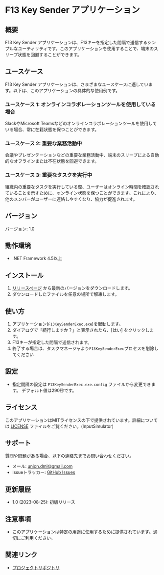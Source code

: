 # F13 Key Sender アプリケーション

## 概要
F13 Key Sender アプリケーションは、F13キーを指定した間隔で送信するシンプルなユーティリティです。このアプリケーションを使用することで、端末のスリープ状態を回避することができます。

## ユースケース

F13 Key Sender アプリケーションは、さまざまなユースケースに適しています。以下は、このアプリケーションの具体的な使用例です。

### ユースケース 1: オンラインコラボレーションツールを使用している場合

SlackやMicrosoft Teamsなどのオンラインコラボレーションツールを使用している場合、常に在籍状態を保つことができます。

### ユースケース 2: 重要な業務活動中

会議やプレゼンテーションなどの重要な業務活動中、端末のスリープによる自動的なオフラインまたは不在状態を回避できます。

### ユースケース 3: 重要なタスクを実行中

組織内の重要なタスクを実行している際、ユーザーはオンライン時間を確認されていることを示すために、オンライン状態を保つことができます。これにより、他のメンバーがユーザーに連絡しやすくなり、協力が促進されます。

## バージョン
バージョン: 1.0

## 動作環境
- .NET Framework 4.5以上

## インストール
1. [リリースページ](https://github.com/yutaka-art/Samples/blob/main/F13KeySenderExec/releases/F13KeySenderExec.zip) から最新のバージョンをダウンロードします。
2. ダウンロードしたファイルを任意の場所で解凍します。

## 使い方
1. アプリケーション(`F13KeySenderExec.exe`)を起動します。
2. ダイアログで「続行しますか？」と表示されたら、[はい] をクリックします。
3. F13キーが指定した間隔で送信されます。
4. 終了する場合は、タスクマネージャより`F13KeySenderExec`プロセスを削除してください
## 設定
- 指定間隔の設定は `F13KeySenderExec.exe.config` ファイルから変更できます。 デフォルト値は290秒です。

## ライセンス
このアプリケーションはMITライセンスの下で提供されています。詳細については [LICENSE](LICENSE) ファイルをご覧ください。(InputSimulator)

## サポート
質問や問題がある場合、以下の連絡先までお問い合わせください。

- メール: union.dml@gmail.com
- Issueトラッカー: [GitHub Issues](https://github.com/yutaka-art/Samples/issues)

## 更新履歴
- 1.0 (2023-08-25): 初版リリース

## 注意事項
- このアプリケーションは特定の用途に使用するために提供されています。適切にご利用ください。

## 関連リンク
- [プロジェクトリポジトリ](https://github.com/yutaka-art/Samples/)
